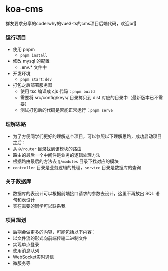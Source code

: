 # koa-cms
群友要求分享的coderwhy的vue3-ts的cms项目后端代码，欢迎pr👏

### 运行项目
- 使用 pnpm
  - `pnpm install`
- 修改 mysql 的配置
  - .env.* 文件中
- 开发环境
  - `pnpm start:dev`
- 打包之后部署服务器
  - 使用 tsc 编译成 cjs 代码：`pnpm build`
  - 需要将 src/config/keys/ 目录拷贝到 dist 对应的目录中（最新版本已不需要）
  - 测试打包后的代码是否能正常运行：`pnpm serve`

### 理解思路
- 为了方便同学们更好的理解这个项目，可以参照以下理解思路，成功启动项目之后：
- 从 `@/router` 目录找到该模块的路由
- 路由的最后一个中间件是业务的逻辑处理方法
- 根据路由最后的方法去 `@/modules` 目录下找对应的模块
- `controller` 目录是业务逻辑的处理，`service` 目录是数据库的查询

### 关于数据库
- 数据库的表设计可以根据前端接口请求的参数去设计，这里不再放出 SQL 语句和表设计
- 实在需要的同学可以联系我

### 项目规划
- 后期会做更多的内容，可能包括以下内容：
- 以文件流的形式向前端传输二进制文件
- 实现单点登录
- 使用消息队列
- WebSocket实时通信
- 微服务等
